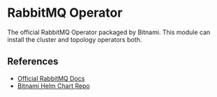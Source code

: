 # RabbitMQ Operator  

The official RabbitMQ Operator packaged by Bitnami. This module can install the cluster and topology operators both. 

## References  
  - [Official RabbitMQ Docs](https://www.rabbitmq.com/kubernetes/operator/operator-overview.html)
  - [Bitnami Helm Chart Repo](https://github.com/bitnami/charts/tree/main/bitnami/rabbitmq-cluster-operator)
